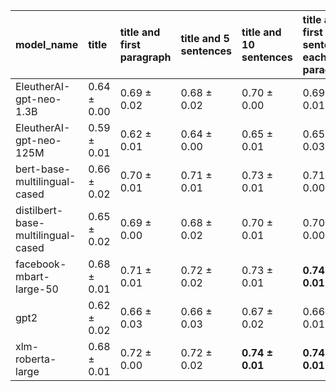 | model_name                         | title           | title and first paragraph   | title and 5 sentences   | title and 10 sentences   | title and first sentence each paragraph   | raw text            |
|:-----------------------------------|:----------------|:----------------------------|:------------------------|:-------------------------|:------------------------------------------|:--------------------|
| EleutherAI-gpt-neo-1.3B            | 0.64 $\pm$ 0.00 | 0.69 $\pm$ 0.02             | 0.68 $\pm$ 0.02         | 0.70 $\pm$ 0.00          | 0.69 $\pm$ 0.01                           | 0.73 $\pm$ 0.01     |
| EleutherAI-gpt-neo-125M            | 0.59 $\pm$ 0.01 | 0.62 $\pm$ 0.01             | 0.64 $\pm$ 0.00         | 0.65 $\pm$ 0.01          | 0.65 $\pm$ 0.03                           | 0.69 $\pm$ 0.00     |
| bert-base-multilingual-cased       | 0.66 $\pm$ 0.02 | 0.70 $\pm$ 0.01             | 0.71 $\pm$ 0.01         | 0.73 $\pm$ 0.01          | 0.71 $\pm$ 0.00                           | 0.73 $\pm$ 0.03     |
| distilbert-base-multilingual-cased | 0.65 $\pm$ 0.02 | 0.69 $\pm$ 0.00             | 0.68 $\pm$ 0.02         | 0.70 $\pm$ 0.01          | 0.70 $\pm$ 0.00                           | 0.72 $\pm$ 0.02     |
| facebook-mbart-large-50            | 0.68 $\pm$ 0.01 | 0.71 $\pm$ 0.01             | 0.72 $\pm$ 0.02         | 0.73 $\pm$ 0.01          | **0.74 $\pm$ 0.01**                       | **0.74 $\pm$ 0.01** |
| gpt2                               | 0.62 $\pm$ 0.02 | 0.66 $\pm$ 0.03             | 0.66 $\pm$ 0.03         | 0.67 $\pm$ 0.02          | 0.66 $\pm$ 0.01                           | 0.70 $\pm$ 0.01     |
| xlm-roberta-large                  | 0.68 $\pm$ 0.01 | 0.72 $\pm$ 0.00             | 0.72 $\pm$ 0.02         | **0.74 $\pm$ 0.01**      | **0.74 $\pm$ 0.01**                       | **0.74 $\pm$ 0.02** |